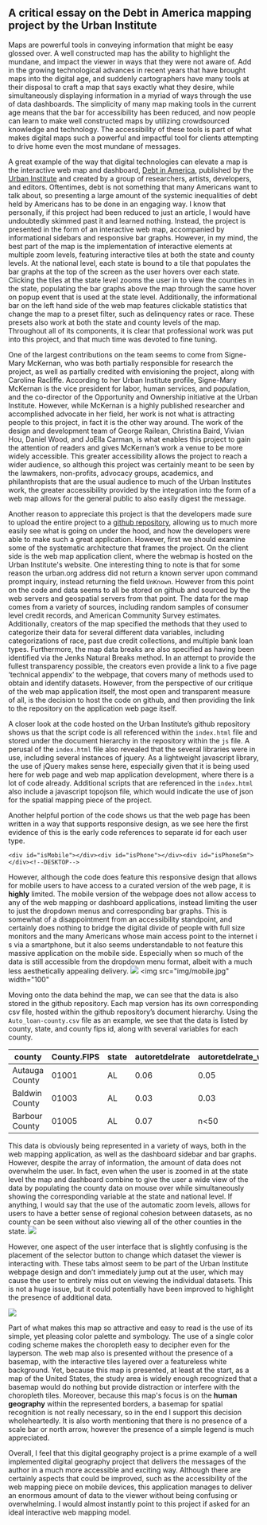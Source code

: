 
## A critical essay on the Debt in America mapping project by the Urban Institute

Maps are powerful tools in conveying information that might be easy glossed over. A well constructed map has the ability to highlight the mundane, and impact the viewer in ways that they were not aware of. Add in the growing technological advances in recent years that have brought maps into the digital age, and suddenly cartographers have many tools at their disposal to craft a map that says exactly what they desire, while simultaneously displaying information in a myriad of ways through the use of data dashboards. The simplicity of many map making tools in the current age means that the bar for accessibility has been reduced, and now people can learn to make well constructed maps by utilizing crowdsourced knowledge and technology. The accessibility of these tools is part of what makes digital maps such a powerful and impactful tool for clients attempting to drive home even the most mundane of messages.

A great example of the way that digital technologies can elevate a map is the interactive web map and dashboard, [Debt in America], published by the [Urban Institute] and created by a group of researchers, artists, developers, and editors. Oftentimes, debt is not something that many Americans want to talk about, so presenting a large amount of the systemic inequalities of debt held by Americans has to be done in an engaging way. I know that personally, if this project had been reduced to just an article, I would have undoubtedly skimmed past it and learned nothing. Instead, the project is presented in the form of an interactive web map, accompanied by informational sidebars and responsive bar graphs. However, in my mind, the best part of the map is the implementation of interactive elements at multiple zoom levels, featuring interactive tiles at both the state and county levels. At the national level, each state is bound to a tile that populates the bar graphs at the top of the screen as the user hovers over each state. Clicking the tiles at the state level zooms the user in to view the counties in the state, populating the bar graphs above the map through the same hover on popup event that is used at the state level. Additionally, the informational bar on the left hand side of the web map features clickable statistics that change the map to a preset filter, such as delinquency rates or race. These presets also work at both the state and county levels of the map. Throughout all of its components, it is clear that professional work was put into this project, and that much time was devoted to fine tuning.

[Debt in America]: https://apps.urban.org/features/debt-interactive-map/?type=overall&variable=pct_debt_collections
[Urban Institute]: https://www.urban.org/

One of the largest contributions on the team seems to come from Signe-Mary McKernan, who was both partially responsible for research the project, as well as partially credited with envisioning the project, along with Caroline Racliffe. According to her Urban Institute profile, Signe-Mary McKernan is the vice president for labor, human services, and population, and the co-director of the Opportunity and Ownership initiative at the Urban Institute. However, while McKernan is a highly published researcher and accomplished advocate in her field, her work is not what is attracting people to this project, in fact it is the other way around. The work of the design and development team of George Railean, Christina Baird, Vivian Hou, Daniel Wood, and JoElla Carman, is what enables this project to gain the attention of readers and gives McKernan’s work a venue to be more widely accessible. This greater accessibility allows the project to reach a wider audience, so although this project was certainly meant to be seen by the lawmakers, non-profits, advocacy groups, academics, and philanthropists that are the usual audience to much of the Urban Institutes work, the greater accessibility provided by the integration into the form of a web map allows for the general public to also easily digest the message.

Another reason to appreciate this project is that the developers made sure to upload the entire project to a [github repository], allowing us to much more easily see what is going on under the hood, and how the developers were able to make such a great application. However, first we should examine some of the systematic architecture that frames the project. On the client side is the web map application client, where the webmap is hosted on the Urban Institute's website. One interesting thing to note is that for some reason the urban.org address did not return a known server upon command prompt inquiry, instead returning the field ```UnKnown```. However from this point on the code and data seems to all be stored on github and sourced by the web servers and geospatial servers from that point. The data for the map comes from a variety of sources, including random samples of consumer level credit records, and American Community Survey estimates. Additionally, creators of the map specified the methods that they used to categorize their data for several different data variables, including categorizations of race, past due credit collections, and multiple bank loan types. Furthermore, the map data breaks are also specified as having been identified via the Jenks Natural Breaks method. In an attempt to provide the fullest transparency possible, the creators even provide a link to a five page ‘technical appendix’ to the webpage, that covers many of methods used to obtain and identify datasets. However, from the perspective of our critique of the web map application itself, the most open and transparent measure of all, is the decision to host the code on github, and then providing the link to the repository on the application web page itself.

[github repository]: https://github.com/UrbanInstitute/debt-interactive-map

A closer look at the code hosted on the Urban Institute’s github repository shows us that the script code is all referenced within the ```index.html``` file and stored under the document hierarchy in the repository within the ```js``` file. A perusal of the ```index.html``` file also revealed that the several libraries were in use, including several instances of jquery. As a lightweight javascript library, the use of jQuery makes sense here, especially given that it is being used here for web page and web map application development, where there is a lot of code already. Additional scripts that are referenced in the ```index.html``` also include a javascript topojson file, which would indicate the use of json for the spatial mapping piece of the project.

Another helpful portion of the code shows us that the web page has been written in a way that supports responsive design, as we see here the first evidence of this is the early code references to separate id for each user type.

```<div id="isMobile"></div><div id="isPhone"></div><div id="isPhoneSm"></div><!--DESKTOP-->```

 However, although the code does feature this responsive design that allows for mobile users to have access to a curated version of the web page, it is **highly** limited. The mobile version of the webpage does not allow access to any of the web mapping or dashboard applications, instead limiting the user to just the dropdown menus and corresponding bar graphs. This is somewhat of a disappointment from an accessibility standpoint, and certainly does nothing to bridge the digital divide of people with full size monitors and the many Americans whose main access point to the internet i s via a smartphone, but it also seems understandable to not feature this massive application on the mobile side. Especially when so much of the data is still accessible from the dropdown menu format, albeit with a much less aesthetically appealing delivery.
 ![](img/mobile.jpg)
 <img src="img/mobile.jpg" width="100"

Moving onto the data behind the map, we can see that the data is also stored in the github repository. Each map version has its own corresponding csv file, hosted within the github repository’s document hierarchy. Using the ```Auto_loan-county.csv``` file as an example, we see that the data is listed by county, state, and county fips id, along with several variables for each county.

| county      | County.FIPS | state      | autoretdelrate | autoretdelrate_wh      | autoretdelrate_nw |
| ----------- | ----------- | ----------- | ----------- | ----------- | ----------- |
| Autauga County      | 01001       | AL      | 0.06       | 0.05      | n<50	       |
| Baldwin County	   | 01003        | AL   | 0.03        | 0.03   | n<50	        |
| Barbour County	   | 01005        | AL   | 0.07        | n<50	   | n<50	        |

This data is obviously being represented in a variety of ways, both in the web mapping application, as well as the dashboard sidebar and bar graphs. However, despite the array of information, the amount of data does not overwhelm the user. In fact, even when the user is zoomed in at the state level the map and dashboard combine to give the user a wide view of the data by populating the county data on mouse over while simultaneously showing the corresponding variable at the state and national level. If anything, I would say that the use of the automatic zoom levels, allows for users to have a better sense of regional cohesion between datasets, as no county can be seen without also viewing all of the other counties in the state.
![](img/graphs.jpg)

However, one aspect of the user interface that is slightly confusing is the placement of the selector button to change which dataset the viewer is interacting with. These tabs almost seem to be part of the Urban Institute webpage design and don’t immediately jump out at the user, which may cause the user to entirely miss out on viewing the individual datasets. This is not a huge issue, but it could potentially have been improved to highlight the presence of additional data.

![](img/tabs.jpg)

Part of what makes this map so attractive and easy to read is the use of its simple, yet pleasing color palette and symbology. The use of a single color coding scheme makes the choropleth easy to decipher even for the layperson. The web map also is presented without the presence of a basemap, with the interactive tiles layered over a featureless white background. Yet, because this map is presented, at least at the start, as a map of the United States, the study area is widely enough recognized that a basemap would do nothing but provide distraction or interfere with the choropleth tiles. Moreover, because this map's focus is on the **human geography** within the represented borders, a basemap for spatial recognition is not really necessary, so in the end I support this decision wholeheartedly. It is also worth mentioning that there is no presence of a scale bar or north arrow, however the presence of a simple legend is much appreciated.

 Overall, I feel that this digital geography project is a prime example of a well implemented digital geography project that delivers the messages of the author in a much more accessible and exciting way. Although there are certainly aspects that could be improved, such as the accessibility of the web mapping piece on mobile devices, this application manages to deliver an enormous amount of data to the viewer without being confusing or overwhelming. I would almost instantly point to this project if asked for an ideal interactive web mapping model.
